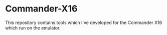 # Commander-X16
This repository contains tools which I've developed for the Commander X16 which run on the emulator.
